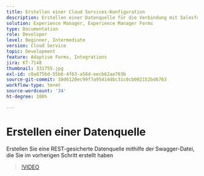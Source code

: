 ```yaml
---
title: Erstellen einer Cloud Services-Konfiguration
description: Erstellen einer Datenquelle für die Verbindung mit Salesforce mithilfe der OAuth-Anmeldeinformationen
solution: Experience Manager, Experience Manager Forms
type: Documentation
role: Developer
level: Beginner, Intermediate
version: Cloud Service
topic: Development
feature: Adaptive Forms, Integrations
jira: KT-7148
thumbnail: 331755.jpg
exl-id: c0a875bd-55b6-4f63-a58d-eecb62ae703b
source-git-commit: 30d6120ec99f7a95414dbc31c0cb002152bd6763
workflow-type: tm+mt
source-wordcount: '34'
ht-degree: 100%

---
```


# Erstellen einer Datenquelle

Erstellen Sie eine REST-gesicherte Datenquelle mithilfe der Swagger-Datei, die Sie im vorherigen Schritt erstellt haben

>[!VIDEO](https://video.tv.adobe.com/v/331755?quality=12&learn=on)
